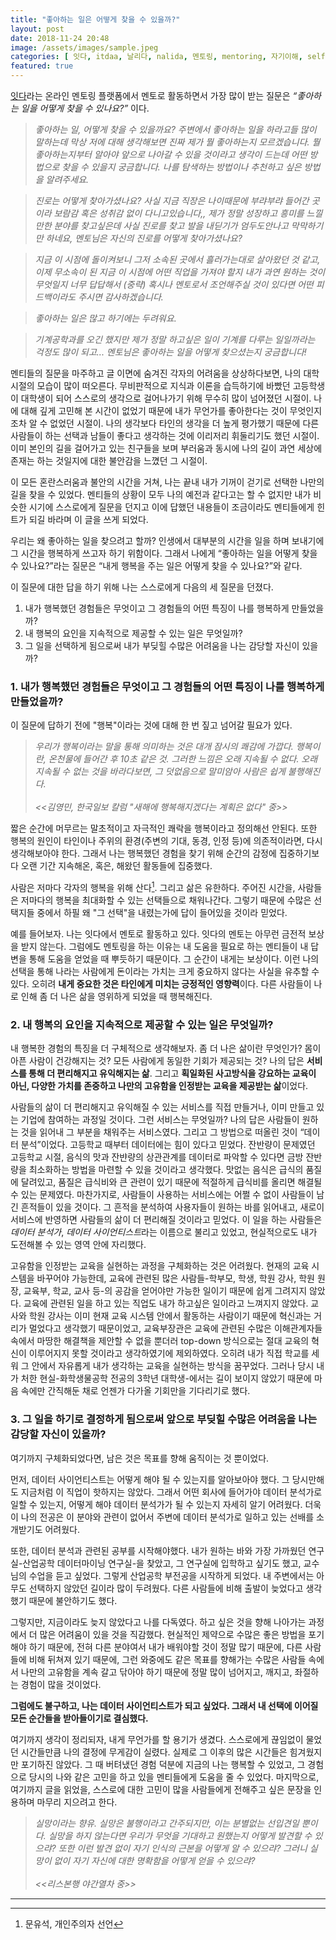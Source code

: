 ```yaml
---
title: "좋아하는 일은 어떻게 찾을 수 있을까?"
layout: post
date: 2018-11-24 20:48
image: /assets/images/sample.jpeg
categories: [ 잇다, itdaa, 날리다, nalida, 멘토링, mentoring, 자기이해, self-understanding, 꿈, dream, 진로 ]
featured: true
---
```


[잇다](https://www.itdaa.net/)라는 온라인 멘토링 플랫폼에서 멘토로 활동하면서 가장 많이 받는 질문은 *“좋아하는 일을 어떻게 찾을 수 있나요?”* 이다. 

> *좋아하는 일, 어떻게 찾을 수 있을까요? 주변에서 좋아하는 일을 하라고들 많이 말하는데 막상 저에 대해 생각해보면 진짜 제가 뭘 좋아하는지 모르겠습니다. 뭘 좋아하는지부터 알아야 앞으로 나아갈 수 있을 것이라고 생각이 드는데 어떤 방법으로 찾을 수 있을지 궁금합니다. 나를 탐색하는 방법이나 추천하고 싶은 방법을 알려주세요.*

> *진로는 어떻게 찾아가셨나요? 사실 지금 직장은 나이때문에 부랴부랴 들어간 곳이라 보람감 혹은 성취감 없이 다니고있습니다,, 제가 정말 성장하고 흥미를 느낄만한 분야를 찾고싶은데 사실 진로를 찾고 발을 내딛기가 엄두도안나고 막막하기만 하네요, 멘토님은 자신의 진로를 어떻게 찾아가셨나요?* 

> *지금 이 시점에 돌이켜보니 그저 소속된 곳에서 흘러가는대로 살아왔던 것 같고, 이제 무소속이 된 지금 이 시점에 어떤 직업을 가져야 할지 내가 과연 원하는 것이 무엇일지 너무 답답해서 (중략) 혹시나 멘토로서 조언해주실 것이 있다면 어떤 피드백이라도 주시면 감사하겠습니다.*

> *좋아하는 일은 많고 하기에는 두려워요.*

> *기계공학과를 오긴 했지만 제가 정말 하고싶은 일이 기계를 다루는 일일까라는 걱정도 많이 되고... 멘토님은 좋아하는 일을 어떻게 찾으셨는지 궁금합니다!* 

멘티들의 질문을 마주하고 글 이면에 숨겨진 각자의 어려움을 상상하다보면, 나의 대학시절의 모습이 많이 떠오른다. 무비판적으로 지식과 이론을 습득하기에 바빴던 고등학생이 대학생이 되어 스스로의 생각으로 걸어나가기 위해 무수히 많이 넘어졌던 시절이. 나에 대해 깊게 고민해 본 시간이 없었기 때문에 내가 무언가를 좋아한다는 것이 무엇인지조차 알 수 없었던 시절이. 나의 생각보다 타인의 생각을 더 높게 평가했기 때문에 다른 사람들이 하는 선택과 남들이 좋다고 생각하는 것에 이리저리 휘둘리기도 했던 시절이. 이미 본인의 길을 걸어가고 있는 친구들을 보며 부러움과 동시에 나의 길이 과연 세상에 존재는 하는 것일지에 대한 불안감을 느꼈던 그 시절이.

이 모든 혼란스러움과 불안의 시간을 거쳐, 나는 끝내 내가 기꺼이 걷기로 선택한 나만의 길을 찾을 수 있었다.  멘티들의 상황이 모두 나의 예전과 같다고는 할 수 없지만 내가 비슷한 시기에 스스로에게 질문을 던지고 이에 답했던 내용들이 조금이라도 멘티들에게 힌트가 되길 바라며 이 글을 쓰게 되었다.

<div class="breaker"></div>

우리는 왜 좋아하는 일을 찾으려고 할까? 인생에서 대부분의 시간을 일을 하며 보내기에 그 시간을 행복하게 쓰고자 하기 위함이다. 그래서 나에게 “좋아하는 일을 어떻게 찾을 수 있나요?”라는 질문은 “내게 행복을 주는 일은 어떻게 찾을 수 있나요?”와 같다. 

<span class="evidence">이 질문에 대한 답을 하기 위해 나는 스스로에게 다음의 세 질문을 던졌다.</span>

1. 내가 행복했던 경험들은 무엇이고 그 경험들의 어떤 특징이 나를 행복하게 만들었을까?
2. 내 행복의 요인을 지속적으로 제공할 수 있는 일은 무엇일까?
3. 그 일을 선택하게 됨으로써 내가 부딪힐 수많은 어려움을 나는 감당할 자신이 있을까?

### 1. 내가 행복했던 경험들은 무엇이고 그 경험들의 어떤 특징이 나를 행복하게 만들었을까?

이 질문에 답하기 전에 "행복"이라는 것에 대해 한 번 짚고 넘어갈 필요가 있다. 

> *우리가 행복이라는 말을 통해 의미하는 것은 대개 잠시의 쾌감에 가깝다. 행복이란, 온천물에 들어간 후 10초 같은 것. 그러한 느낌은 오래 지속될 수 없다. 오래 지속될 수 없는 것을 바라다보면, 그 덧없음으로 말미암아 사람은 쉽게 불행해진다.* <br> <br>*<<김영민, 한국일보 칼럼 "새해에 행복해지겠다는 계획은 없다" 중>>*

짧은 순간에 머무르는 말초적이고 자극적인 쾌락을 행복이라고 정의해선 안된다. 또한 행복의 원인이 타인이나 주위의 환경(주변의 기대, 동경, 인정 등)에 의존적이라면, 다시 생각해보아야 한다. 그래서 나는 행복했던 경험을 찾기 위해 순간의 감정에 집중하기보다 오랜 기간 지속해온, 혹은, 해왔던 활동들에 집중했다. 

사람은 저마다 각자의 행복을 위해 산다[^1]. 그리고 삶은 유한하다. 주어진 시간을, 사람들은 저마다의 행복을 최대화할 수 있는 선택들으로 채워나간다. 그렇기 때문에 수많은 선택지들 중에서 하필 왜 "그 선택"을 내렸는가에 답이 들어있을 것이라 믿었다.

예를 들어보자. 나는 잇다에서 멘토로 활동하고 있다. 잇다의 멘토는 아무런 금전적 보상을 받지 않는다. 그럼에도 멘토링을 하는 이유는 내 도움을 필요로 하는 멘티들이 내 답변을 통해 도움을 얻었을 때 뿌듯하기 때문이다. 그 순간이 내게는 보상이다. 이런 나의 선택을 통해 나라는 사람에게 돈이라는 가치는 크게 중요하지 않다는 사실을 유추할 수 있다. 오히려 **내게 중요한 것은 타인에게 미치는 긍정적인 영향력**이다. 다른 사람들이 나로 인해 좀 더 나은 삶을 영위하게 되었을 때 행복해진다.

### 2. 내 행복의 요인을 지속적으로 제공할 수 있는 일은 무엇일까?

내 행복한 경험의 특징을 더 구체적으로 생각해보자. 좀 더 나은 삶이란 무엇인가? 몸이 아픈 사람이 건강해지는 것? 모든 사람에게 동일한 기회가 제공되는 것? 나의 답은 **서비스를 통해 더 편리해지고 유익해지는 삶**. 그리고 **획일화된 사고방식을 강요하는 교육이 아닌, 다양한 가치를 존중하고 나만의 고유함을 인정받는 교육을 제공받는 삶**이었다. 

사람들의 삶이 더 편리해지고 유익해질 수 있는 서비스를 직접 만들거나, 이미 만들고 있는 기업에 참여하는 과정일 것이다. 그런 서비스는 무엇일까? 나의 답은 사람들이 원하는 것을 읽어내 그 부분을 채워주는 서비스였다. 그리고 그 방법으로 떠올린 것이 “데이터 분석”이었다. 고등학교 때부터 데이터에는 힘이 있다고 믿었다. 잔반량이 문제였던 고등학교 시절, 음식의 맛과 잔뱐량의 상관관계를 데이터로 파악할 수 있다면 금방 잔반량을 최소화하는 방법을 마련할 수 있을 것이라고 생각했다. 맛없는 음식은 급식의 품질에 달려있고, 품질은 급식비와 큰 관련이 있기 때문에 적절하게 급식비를 올리면 해결될 수 있는 문제였다. 마찬가지로, 사람들이 사용하는 서비스에는 어쩔 수 없이 사람들이 남긴 흔적들이 있을 것이다. 그 흔적을 분석하여 사용자들이 원하는 바를 읽어내고, 새로이 서비스에 반영하면 사람들의 삶이 더 편리해질 것이라고 믿었다. 이 일을 하는 사람들은 *데이터 분석가*, *데이터 사이언티스트*라는 이름으로 불리고 있었고, 현실적으로도 내가 도전해볼 수 있는 영역 안에 자리했다. 

고유함을 인정받는 교육을 실현하는 과정을 구체화하는 것은 어려웠다. 현재의 교육 시스템을 바꾸어야 가능한데, 교육에 관련된 많은 사람들-학부모, 학생, 학원 강사, 학원 원장, 교육부, 학교, 교사 등-의 공감을 얻어야만 가능한 일이기 때문에 쉽게 그려지지 않았다. 교육에 관련된 일을 하고 있는 직업도 내가 하고싶은 일이라고 느껴지지 않았다. 교사와 학원 강사는 이미 현재 교육 시스템 안에서 활동하는 사람이기 때문에 혁신과는 거리가 멀었다고 생각했기 때문이었고, 교육부장관은 교육에 관련된 수많은 이해관계자들 속에서 마땅한 해결책을 제안할 수 없을 뿐더러 top-down 방식으로는 절대 교육의 혁신이 이루어지지 못할 것이라고 생각하였기에 제외하였다. 오히려 내가 직접 학교를 세워 그 안에서 자유롭게 내가 생각하는 교육을 실현하는 방식을 꿈꾸었다. 그러나 당시 내가 처한 현실-화학생물공학 전공의 3학년 대학생-에서는 길이 보이지 않았기 때문에 마음 속에만 간직해둔 채로 언젠가 다가올 기회만을 기다리기로 했다. 

### 3. 그 일을 하기로 결정하게 됨으로써 앞으로 부딪힐 수많은 어려움을 나는 감당할 자신이 있을까?

여기까지 구체화되었다면, 남은 것은 목표를 향해 움직이는 것 뿐이었다. 

먼저, 데이터 사이언티스트는 어떻게 해야 될 수 있는지를 알아보아야 했다. 그 당시만해도 지금처럼 이 직업이 핫하지는 않았다. 그래서 어떤 회사에 들어가야 데이터 분석가로 일할 수 있는지, 어떻게 해야 데이터 분석가가 될 수 있는지 자세히 알기 어려웠다. 더욱이 나의 전공은 이 분야와 관련이 없어서 주변에 데이터 분석가로 일하고 있는 선배를 소개받기도 어려웠다. 

또한, 데이터 분석과 관련된 공부를 시작해야했다. 내가 원하는 바와 가장 가까웠던 연구실-산업공학 데이터마이닝 연구실-을 찾았고, 그 연구실에 입학하고 싶기도 했고, 교수님의 수업을 듣고 싶었다. 그렇게 산업공학 부전공을 시작하게 되었다. 내 주변에서는 아무도 선택하지 않았던 길이라 많이 두려웠다. 다른 사람들에 비해 출발이 늦었다고 생각했기 때문에 불안하기도 했다.

그렇지만, 지금이라도 늦지 않았다고 나를 다독였다. 하고 싶은 것을 향해 나아가는 과정에서 더 많은 어려움이 있을 것을 직감했다. 현실적인 제약으로 수많은 좋은 방법을 포기해야 하기 때문에, 전혀 다른 분야여서 내가 배워야할 것이 정말 많기 때문에, 다른 사람들에 비해 뒤쳐져 있기 때문에, 그런 와중에도 같은 목표를 향해가는 수많은 사람들 속에서 나만의 고유함을 계속 갈고 닦아야 하기 때문에 정말 많이 넘어지고, 깨지고, 좌절하는 경험이 많을 것이었다. 

**그럼에도 불구하고, 나는 데이터 사이언티스트가 되고 싶었다. 그래서 내 선택에 이어질 모든 순간들을 받아들이기로 결심했다.**

<div class="breaker"></div>

여기까지 생각이 정리되자, 내게 무언가를 할 용기가 생겼다. 스스로에게 끊임없이 물었던 시간들만큼 나의 결정에 무게감이 실렸다. 실제로 그 이후의 많은 시간들은 힘겨웠지만 포기하진 않았다. 그 때 버텨냈던 경험 덕분에 지금의 나는 행복할 수 있었고, 그 경험으로 당시의 나와 같은 고민을 하고 있을 멘티들에게 도움을 줄 수 있었다. 마지막으로, 여기까지 글을 읽었을, 스스로에 대한 고민이 많을 사람들에게 전해주고 싶은 문장을 인용하며 마무리 지으려고 한다. 

> *실망이라는 향유. 실망은 불행이라고 간주되지만, 이는 분별없는 선입견일 뿐이다. 실망을 하지 않는다면 우리가 무엇을 기대하고 원했는지 어떻게 발견할 수 있으랴? 또한 이런 발견 없이 자기 인식의 근본을 어떻게 알 수 있으랴? 그러니 실망이 없이 자기 자신에 대한 명확함을 어떻게 얻을 수 있으랴?* <br> <br> *<<리스본행 야간열차 중>>*


---
[^1]: 문유석, 개인주의자 선언
